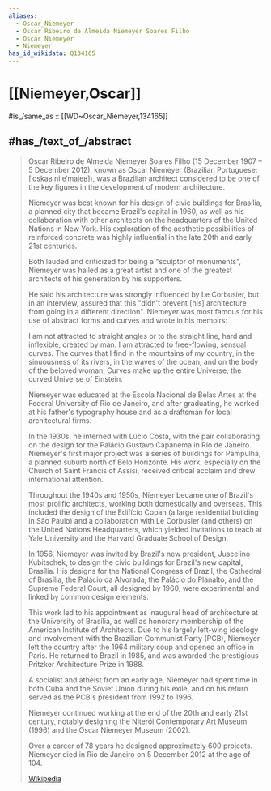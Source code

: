 ```yaml
---
aliases:
  - Oscar_Niemeyer
  - Oscar Ribeiro de Almeida Niemeyer Soares Filho
  - Oscar Niemeyer
  - Niemeyer
has_id_wikidata: Q134165
---
```


# [[Niemeyer,Oscar]] 

#is_/same_as :: [[WD~Oscar_Niemeyer,134165]] 

## #has_/text_of_/abstract 

> Oscar Ribeiro de Almeida Niemeyer Soares Filho (15 December 1907 – 5 December 2012), 
> known as Oscar Niemeyer (Brazilian Portuguese: [ˈoskaʁ ni.eˈmajeʁ]), was a Brazilian architect 
> considered to be one of the key figures in the development of modern architecture. 
> 
> Niemeyer was best known for his design of civic buildings for Brasília, 
> a planned city that became Brazil's capital in 1960, 
> as well as his collaboration with other architects 
> on the headquarters of the United Nations in New York. 
> His exploration of the aesthetic possibilities of reinforced concrete 
> was highly influential in the late 20th and early 21st centuries.
>
> Both lauded and criticized for being a "sculptor of monuments", 
> Niemeyer was hailed as a great artist and one of the greatest architects of his generation 
> by his supporters. 
> 
> He said his architecture was strongly influenced by Le Corbusier, but in an interview, 
> assured that this "didn't prevent [his] architecture from going in a different direction". 
> Niemeyer was most famous for his use of abstract forms and curves and wrote in his memoirs:
>
> I am not attracted to straight angles or to the straight line, hard and inflexible, created by man. 
> I am attracted to free-flowing, sensual curves. 
> The curves that I find in the mountains of my country, in the sinuousness of its rivers, 
> in the waves of the ocean, and on the body of the beloved woman. 
> Curves make up the entire Universe, the curved Universe of Einstein.
>
> Niemeyer was educated at the Escola Nacional de Belas Artes 
> at the Federal University of Rio de Janeiro, and after graduating, 
> he worked at his father's typography house and as a draftsman for local architectural firms. 
> 
> In the 1930s, he interned with Lúcio Costa, 
> with the pair collaborating on the design for the Palácio Gustavo Capanema in Rio de Janeiro. 
> Niemeyer's first major project was a series of buildings for Pampulha, 
> a planned suburb north of Belo Horizonte. 
> His work, especially on the Church of Saint Francis of Assisi, 
> received critical acclaim and drew international attention. 
> 
> Throughout the 1940s and 1950s, Niemeyer became one of Brazil's most prolific architects, 
> working both domestically and overseas. 
> This included the design of the Edifício Copan (a large residential building in São Paulo) 
> and a collaboration with Le Corbusier (and others) on the United Nations Headquarters, 
> which yielded invitations to teach at Yale University and the Harvard Graduate School of Design.
>
> In 1956, Niemeyer was invited by Brazil's new president, Juscelino Kubitschek, 
> to design the civic buildings for Brazil's new capital, Brasília. 
> His designs for the National Congress of Brazil, the Cathedral of Brasília, 
> the Palácio da Alvorada, the Palácio do Planalto, and the Supreme Federal Court, 
> all designed by 1960, were experimental and linked by common design elements. 
> 
> This work led to his appointment as inaugural head of architecture at the University of Brasília, 
> as well as honorary membership of the American Institute of Architects. 
> Due to his largely left-wing ideology and involvement with the Brazilian Communist Party (PCB), 
> Niemeyer left the country after the 1964 military coup and opened an office in Paris. 
> He returned to Brazil in 1985, and was awarded the prestigious Pritzker Architecture Prize in 1988. 
> 
> A socialist and atheist from an early age, 
> Niemeyer had spent time in both Cuba and the Soviet Union during his exile, 
> and on his return served as the PCB's president from 1992 to 1996. 
> 
> Niemeyer continued working at the end of the 20th and early 21st century, 
> notably designing the Niterói Contemporary Art Museum (1996) 
> and the Oscar Niemeyer Museum (2002). 
> 
> Over a career of 78 years he designed approximately 600 projects. 
> Niemeyer died in Rio de Janeiro on 5 December 2012 at the age of 104.
>
> [Wikipedia](https://en.wikipedia.org/wiki/Oscar%20Niemeyer) 

